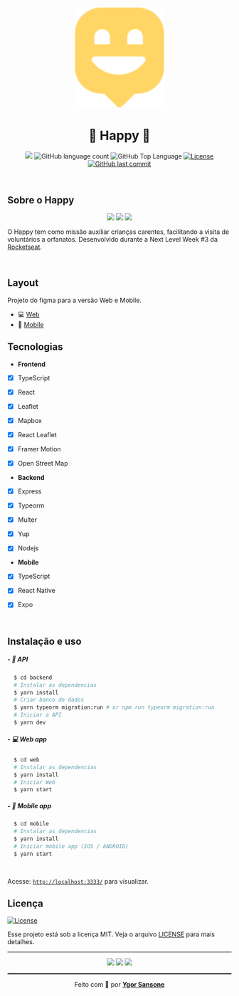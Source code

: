 <meta charset="utf-8">
  <h1 align="center">
    <img alt="Logo Happy" title="#Happy" src="./web/src/images/map-marker.svg" width="200px">
  <h1 align="center">🚀 Happy 🚀</>
  </h1>


<p align="center">
  <img src="https://img.shields.io/badge/By-YGORSANSONE-4ec2ca?style=flat-square">
  <img alt="GitHub language count" src="https://img.shields.io/github/languages/count/ygorsansone/Happy?color=4ec2ca&style=flat-square">
  <img alt="GitHub Top Language" src="https://img.shields.io/github/languages/top/ygorsansone/Happy?color=4ec2ca&style=flat-square">
  <a href="https://opensource.org/licenses/MIT">
    <img alt="License" src="https://img.shields.io/badge/license-MIT-4ec2ca?style=flat-square">
  </a>
  <a href="https://github.com/YgorSansone/Happy/commits/main">
    <img alt="GitHub last commit" src="https://img.shields.io/github/last-commit/YgorSansone/Happy?color=4ec2ca&style=flat-square">
  </a>
</p>

<br>

## Sobre o Happy
<p align="center">
  <img src="https://img.shields.io/badge/-React-61DAFB?logo=React&logoColor=white&link=https://github.com/YgorSansone/Pief-3" />
  <img src="https://img.shields.io/badge/-Node.js-67a05b?logo=Node.js&logoColor=ffffff&link=https://github.com/YgorSansone/Drone-REST-API" />
  <img src="https://img.shields.io/badge/-React_Native-61DAFB?logo=Android&logoColor=white&link=https://github.com/YgorSansone/Pief-3" />
</p>

O Happy tem como missão auxiliar crianças carentes, facilitando a visita de voluntários a orfanatos.
Desenvolvido durante a Next Level Week #3 da [Rocketseat](https://rocketseat.com.br/).

<br>

## Layout
Projeto do figma para a versão Web e Mobile.

- 💻 [Web](https://www.figma.com/file/zqkkbVy4O78tfVego3L3n6/Happy-Web)
- 📱 [Mobile](https://www.figma.com/file/B3D9vCejARJI4kLu5SyWqg/Happy-Mobile)

## Tecnologias

- **Frontend**

- [x] TypeScript
 
- [x] React
 
- [x] Leaflet
 
- [x] Mapbox
 
- [x] React Leaflet
 
- [x] Framer Motion
 
- [x] Open Street Map

- **Backend**

- [x] Express

- [x] Typeorm

- [x] Multer

- [x] Yup

- [x] Nodejs
- **Mobile**

- [x] TypeScript
 
- [x] React Native
 
- [x] Expo


<br>

## Instalação e uso

##### - 🚀 API

```sh
  $ cd backend
  # Instalar as dependencias
  $ yarn install
  # Criar banco de dados
  $ yarn typeorm migration:run # or npm run typeorm migration:run
  # Iniciar a API
  $ yarn dev 
```

##### - :computer: Web app

```sh
  $ cd web
  # Instalar as dependencias
  $ yarn install
  # Iniciar Web
  $ yarn start
```

##### - :iphone: Mobile app

```sh
  $ cd mobile
  # Instalar as dependencias
  $ yarn install
  # Iniciar mobile app (IOS / ANDROID)
  $ yarn start
```

<br>

Acesse: [`http://localhost:3333/`](http://localhost:3333/) para visualizar.
<br>

## Licença
<a href="/LICENSE">
    <img alt="License" src="https://img.shields.io/badge/license-MIT-4ec2ca?style=flat-square">
</a>

<br>

Esse projeto está sob a licença MIT. Veja o arquivo [LICENSE](/LICENSE) para mais detalhes.

---
<p align="center">
  <img src="https://img.shields.io/badge/-LinkedIn-blue?logo=Linkedin&logoColor=white&link=https://www.linkedin.com/in/ygorsansone/">
  <img src="https://img.shields.io/github/followers/YgorSansone?label=Seguir&style=social&logo=github&link=https://github.com/login?return_to=%2FYgorSansone">
  <img src="https://img.shields.io/badge/-gitlab-292a61?logo=Gitlab&logoColor=white&link=https://gitlab.com/YgorSansone">
</p>

<hr style="border: 1px solid gray"> </hr>
<p align="center">Feito com 💙 por <strong><a href="https://www.linkedin.com/in/YgorSansone/">Ygor Sansone</a> </strong> </p>
